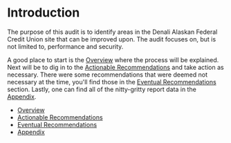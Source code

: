 Introduction
=======

The purpose of this audit is to identify areas in the Denali Alaskan Federal Credit Union site that can be improved upon. The audit focuses on, but is not limited to, performance and security.

A good place to start is the [Overview](overview.md) where the process will be explained. Next will be to dig in to the [Actionable Recommendations](actionable_recommendations.md) and take action as necessary. There were some recommendations that were deemed not necessary at the time, you'll find those in the [Eventual Recommendations](down_the_road_recommendations.md) section. Lastly, one can find all of the nitty-gritty report data in the [Appendix](appendix.md).

* [Overview](overview.md)
* [Actionable Recommendations](actionable_recommendations.md)
* [Eventual Recommendations](down_the_road_recommendations.md)
* [Appendix](appendix.md)